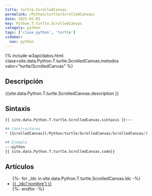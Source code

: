 ```yaml
---
title: turtle.ScrolledCanvas
permalink: /Python/turtle/ScrolledCanvas/
date: 2021-01-01
key: Python.T.turtle.ScrolledCanvas
category: python
tags: ['clase python', 'turtle']
sidebar: 
  nav: python
---
```


{% include w3api/datos.html clase=site.data.Python.T.turtle.ScrolledCanvas.metodos valor="turtle/ScrolledCanvas" %}

## Descripción
{{site.data.Python.T.turtle.ScrolledCanvas.description }}

## Sintaxis
~~~python
{{ site.data.Python.T.turtle.ScrolledCanvas.sintaxis }}~~~

## Constructores
* [ScrolledCanvas](/Python/turtle/ScrolledCanvas/ScrolledCanvas/)

## Ejemplo
~~~python
{{ site.data.Python.T.turtle.ScrolledCanvas.code}}
~~~

## Artículos
<ul>
{%- for _ldc in site.data.Python.T.turtle.ScrolledCanvas.ldc -%}
   <li>
       <a href="{{_ldc['url'] }}">{{ _ldc['nombre'] }}</a>
   </li>
{%- endfor -%}
</ul>
